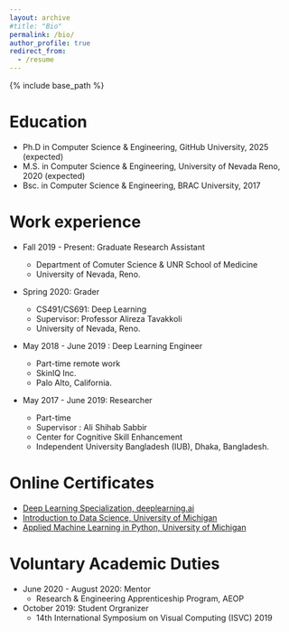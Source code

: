 ```yaml
---
layout: archive
#title: "Bio"
permalink: /bio/
author_profile: true
redirect_from:
  - /resume
---
```


{% include base_path %}

Education
======
* Ph.D in Computer Science & Engineering, GitHub University, 2025 (expected)
* M.S. in Computer Science & Engineering, University of Nevada Reno, 2020 (expected)
* Bsc. in Computer Science & Engineering, BRAC University, 2017

Work experience
======
* Fall 2019 - Present: Graduate Research Assistant
  * Department of Comuter Science & UNR School of Medicine
  * University of Nevada, Reno.


* Spring 2020: Grader
  * CS491/CS691: Deep Learning
  * Supervisor: Professor Alireza Tavakkoli
  * University of Nevada, Reno.

* May 2018 - June 2019 : Deep Learning Engineer
  * Part-time remote work
  * SkinIQ Inc.
  * Palo Alto, California.

* May 2017 - June 2019: Researcher 
  * Part-time
  * Supervisor : Ali Shihab Sabbir
  * Center for Cognitive Skill Enhancement
  * Independent University Bangladesh (IUB), Dhaka, Bangladesh.

Online Certificates
=====
  * [Deep Learning Specialization, deeplearning.ai](https://www.coursera.org/account/accomplishments/specialization/NM9SMAJW9USM)
  * [Introduction to Data Science, University of Michigan](https://www.coursera.org/account/accomplishments/verify/XYQ25BJD9PA6)
  * [Applied Machine Learning in Python, University of Michigan](https://www.coursera.org/account/accomplishments/verify/LS77LUGT2WBK)


Voluntary Academic Duties
======
* June 2020 - August 2020: Mentor
  * Research & Engineering Apprenticeship Program, AEOP
* October 2019: Student Orgranizer
  * 14th International Symposium on Visual Computing (ISVC) 2019
